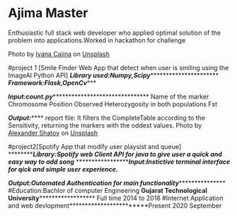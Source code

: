 # Ajima Master
Enthusiastic full stack web developer who applied optimal solution of the problem into applications.Worked in hackathon for challenge

Photo by <a href="https://unsplash.com/@von_co?utm_source=unsplash&utm_medium=referral&utm_content=creditCopyText">Ivana Cajina</a> on <a href="https://unsplash.com/s/photos/smile-finder?utm_source=unsplash&utm_medium=referral&utm_content=creditCopyText">Unsplash</a>
  

#project 1 [Smile Finder Web App that detect  when user is smiling using the ImageAI Python API]
*********Library used:Numpy,Scipy*******************************
***********************Framework:Flask,OpenCv**************************


***********************************************Input:count.py******************************************************************************
Name of the marker
Chromosome
Position
Observed Heterozygosity in both populations
Fst

***************************Output:*******************************
report file: It filters the CompleteTable according to the Sensitivity, returning the markers with the oddest values. 
Photo by <a href="https://unsplash.com/@alexbemore?utm_source=unsplash&utm_medium=referral&utm_content=creditCopyText">Alexander Shatov</a> on <a href="https://unsplash.com/s/photos/spotify?utm_source=unsplash&utm_medium=referral&utm_content=creditCopyText">Unsplash</a>
  


#project2[Spotify App that modify user playsist and queue]
*********************************Library:Spotify web Client API for java to give user a quick and easy way to add song*************************
**************************************Input:Instictive terminal interface for qick and simple user experience.*********************


*****************************************Output:Outomated Authentication for main functionality********************************************************
#Education:Bachlor of computer Engineering **********Gujarat Technological University****************************    Full time 2014 to 2018
#Internet Application and web devlopment************************Present 2020 September



